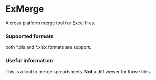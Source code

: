 # ExMerge  
A cross platform merge tool for Excel files.   

### Supoorted formats
both *.xls and *.xlsx formats are support.

### Useful information
This is a tool to merge spreadsheets. **Not** a diff viewer for those files.
